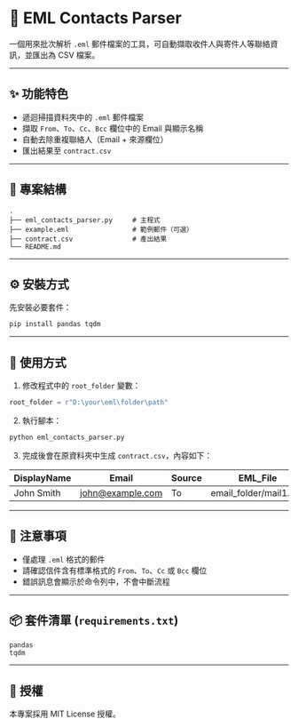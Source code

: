 # 📩 EML Contacts Parser

一個用來批次解析 `.eml` 郵件檔案的工具，可自動擷取收件人與寄件人等聯絡資訊，並匯出為 CSV 檔案。

---

## ✨ 功能特色

- 遞迴掃描資料夾中的 `.eml` 郵件檔案
- 擷取 `From`、`To`、`Cc`、`Bcc` 欄位中的 Email 與顯示名稱
- 自動去除重複聯絡人（Email + 來源欄位）
- 匯出結果至 `contract.csv`

---

## 📁 專案結構

```
.
├── eml_contacts_parser.py     # 主程式
├── example.eml                # 範例郵件（可選）
├── contract.csv               # 產出結果
└── README.md
```

---

## ⚙️ 安裝方式

先安裝必要套件：

```bash
pip install pandas tqdm
```

---

## 🚀 使用方式

1. 修改程式中的 `root_folder` 變數：

```python
root_folder = r"D:\your\eml\folder\path"
```

2. 執行腳本：

```bash
python eml_contacts_parser.py
```

3. 完成後會在原資料夾中生成 `contract.csv`，內容如下：

| DisplayName | Email             | Source | EML_File               |
|-------------|-------------------|--------|------------------------|
| John Smith  | john@example.com  | To     | email_folder/mail1.eml |

---

## 📝 注意事項

- 僅處理 `.eml` 格式的郵件
- 請確認信件含有標準格式的 `From`、`To`、`Cc` 或 `Bcc` 欄位
- 錯誤訊息會顯示於命令列中，不會中斷流程

---

## 📦 套件清單 (`requirements.txt`)

```
pandas
tqdm
```

---

## 📄 授權

本專案採用 MIT License 授權。
